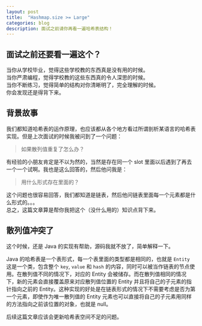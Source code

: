 ```yaml
---
layout: post
title:  "Hashmap.size >= Large"
categories: blog
description: 面试之前请你再看一遍哈希表结构！
---
```


## 面试之前还要看一遍这个？

当你从学校毕业，觉得这些学校教的东西真是没有用的时候。  
当你严肃编程，觉得学校教的这些东西真的令人深思的时候。  
当你不断练习，觉得简单的结构对你清晰明了，完全理解的时候。  
你会发现还是得背下来。

## 背景故事

我们都知道哈希表的运作原理，也应该都从各个地方看过所谓剖析某语言的哈希表实现。但是上次面试的时候我被问到了一个问题：

> 如果散列值重复了怎么办？

有经验的小朋友肯定是不以为然的，当然是存在同一个 slot 里面以后遇到了再去一个一个试啊。我也是这么回答的，然后他问我是：

> 用什么形式存在里面的？

这个问题也很容易回答，我们都知道是链表，然后他问链表里面每一个元素都是什么形式的。。。  
总之，这篇文章算是帮你我把这个（没什么用的）知识点背下来。

## 散列值冲突了

这个时候，还是 Java 的实现有帮助，源码我就不放了，简单解释一下。

Java 的哈希表是一个表形式，每一个表里面的类型都是相同的，也就是 `Entity` 这是一个类，包含整个 `key`, `value` 和 `hash` 的内容，同时可以被当作链表的节点使用。在散列值不同的情况下，对应的 Entity 会被储存。而在散列值相同的情况下，新的元素会直接覆盖原来对应散列值位置的 Entity 并且将自己的子元素的指针指向之前的 Entity。这种实现的好处是在链表形式的情况下不需要考虑是否为第一个元素，即使作为唯一散列值的 Entity 元素也可以直接将自己的子元素用同样的方法指向之前该位置的对象，也就是 null。

后续这篇文章应该会更新哈希表空间不足的问题。
